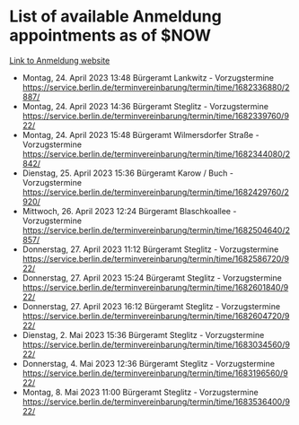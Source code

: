 # List of available Anmeldung appointments as of $NOW
[Link to Anmeldung website](https://service.berlin.de/terminvereinbarung/termin/tag.php?termin=1&anliegen[]=120686&dienstleisterlist=122210,122217,327316,122219,327312,122227,327314,122231,327346,122243,327348,122254,122252,329742,122260,329745,122262,329748,122271,327278,122273,327274,122277,327276,330436,122280,327294,122282,327290,122284,327292,122291,327270,122285,327266,122286,327264,122296,327268,150230,329760,122297,327286,122294,327284,122312,329763,122314,329775,122304,327330,122311,327334,122309,327332,317869,122281,327352,122279,329772,122283,122276,327324,122274,327326,122267,329766,122246,327318,122251,327320,122257,327322,122208,327298,122226,327300&herkunft=http%3A%2F%2Fservice.berlin.de%2Fdienstleistung%2F120686%2F)
- Montag, 24. April 2023 13:48 Bürgeramt Lankwitz - Vorzugstermine https://service.berlin.de/terminvereinbarung/termin/time/1682336880/2887/
- Montag, 24. April 2023 14:36 Bürgeramt Steglitz - Vorzugstermine https://service.berlin.de/terminvereinbarung/termin/time/1682339760/922/
- Montag, 24. April 2023 15:48 Bürgeramt Wilmersdorfer Straße - Vorzugstermine https://service.berlin.de/terminvereinbarung/termin/time/1682344080/2842/
- Dienstag, 25. April 2023 15:36 Bürgeramt Karow / Buch - Vorzugstermine https://service.berlin.de/terminvereinbarung/termin/time/1682429760/2920/
- Mittwoch, 26. April 2023 12:24 Bürgeramt Blaschkoallee - Vorzugstermine https://service.berlin.de/terminvereinbarung/termin/time/1682504640/2857/
- Donnerstag, 27. April 2023 11:12 Bürgeramt Steglitz - Vorzugstermine https://service.berlin.de/terminvereinbarung/termin/time/1682586720/922/
- Donnerstag, 27. April 2023 15:24 Bürgeramt Steglitz - Vorzugstermine https://service.berlin.de/terminvereinbarung/termin/time/1682601840/922/
- Donnerstag, 27. April 2023 16:12 Bürgeramt Steglitz - Vorzugstermine https://service.berlin.de/terminvereinbarung/termin/time/1682604720/922/
- Dienstag, 2. Mai 2023 15:36 Bürgeramt Steglitz - Vorzugstermine https://service.berlin.de/terminvereinbarung/termin/time/1683034560/922/
- Donnerstag, 4. Mai 2023 12:36 Bürgeramt Steglitz - Vorzugstermine https://service.berlin.de/terminvereinbarung/termin/time/1683196560/922/
- Montag, 8. Mai 2023 11:00 Bürgeramt Steglitz - Vorzugstermine https://service.berlin.de/terminvereinbarung/termin/time/1683536400/922/
